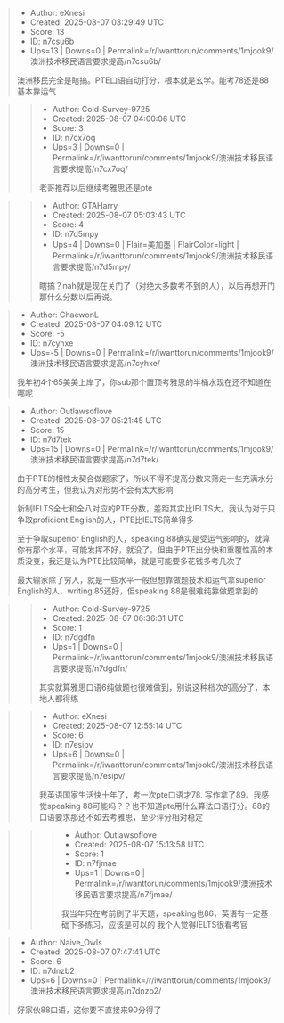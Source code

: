 > - Author: eXnesi
> - Created: 2025-08-07 03:29:49 UTC
> - Score: 13
> - ID: n7csu6b
> - Ups=13 | Downs=0 | Permalink=/r/iwanttorun/comments/1mjook9/澳洲技术移民语言要求提高/n7csu6b/
>
> 澳洲移民完全是瞎搞。PTE口语自动打分，根本就是玄学。能考78还是88基本靠运气

>> - Author: Cold-Survey-9725
>> - Created: 2025-08-07 04:00:06 UTC
>> - Score: 3
>> - ID: n7cx7oq
>> - Ups=3 | Downs=0 | Permalink=/r/iwanttorun/comments/1mjook9/澳洲技术移民语言要求提高/n7cx7oq/
>>
>> 老哥推荐以后继续考雅思还是pte

>> - Author: GTAHarry
>> - Created: 2025-08-07 05:03:43 UTC
>> - Score: 4
>> - ID: n7d5mpy
>> - Ups=4 | Downs=0 | Flair=美加墨 | FlairColor=light | Permalink=/r/iwanttorun/comments/1mjook9/澳洲技术移民语言要求提高/n7d5mpy/
>>
>> 瞎搞？nah就是现在关门了（对绝大多数考不到的人），以后再想开门那什么分数以后再说。

> - Author: ChaewonL
> - Created: 2025-08-07 04:09:12 UTC
> - Score: -5
> - ID: n7cyhxe
> - Ups=-5 | Downs=0 | Permalink=/r/iwanttorun/comments/1mjook9/澳洲技术移民语言要求提高/n7cyhxe/
>
> 我年初4个65美美上岸了，你sub那个置顶考雅思的半桶水现在还不知道在哪呢

> - Author: Outlawsoflove
> - Created: 2025-08-07 05:21:45 UTC
> - Score: 15
> - ID: n7d7tek
> - Ups=15 | Downs=0 | Permalink=/r/iwanttorun/comments/1mjook9/澳洲技术移民语言要求提高/n7d7tek/
>
> 由于PTE的相性太契合做题家了，所以不得不提高分数来筛走一些充满水分的高分考生，但我认为对形势不会有太大影响
> 
> 新制IELTS全七和全八对应的PTE分数，差距其实比IELTS大。我认为对于只争取proficient English的人，PTE比IELTS简单得多
> 
> 至于争取superior English的人，speaking 88确实是受运气影响的，就算你有那个水平，可能发挥不好，就没了。但由于PTE出分快和重覆性高的本质没变，我还是认为PTE比较简单，就是可能要多花钱多考几次了
> 
> 最大输家除了穷人，就是一些水平一般但想靠做题技术和运气拿superior English的人，writing 85还好，但speaking 88是很难纯靠做题拿到的

>> - Author: Cold-Survey-9725
>> - Created: 2025-08-07 06:36:31 UTC
>> - Score: 1
>> - ID: n7dgdfn
>> - Ups=1 | Downs=0 | Permalink=/r/iwanttorun/comments/1mjook9/澳洲技术移民语言要求提高/n7dgdfn/
>>
>> 其实就算雅思口语6纯做题也很难做到，别说这种档次的高分了，本地人都得练

>> - Author: eXnesi
>> - Created: 2025-08-07 12:55:14 UTC
>> - Score: 6
>> - ID: n7esipv
>> - Ups=6 | Downs=0 | Permalink=/r/iwanttorun/comments/1mjook9/澳洲技术移民语言要求提高/n7esipv/
>>
>> 我英语国家生活快十年了，考一次pte口语才78. 写作拿了89。我感觉speaking 88可能吗？？也不知道pte用什么算法口语打分。88的口语要求那还不如去考雅思，至少评分相对稳定

>>> - Author: Outlawsoflove
>>> - Created: 2025-08-07 15:13:58 UTC
>>> - Score: 1
>>> - ID: n7fjmae
>>> - Ups=1 | Downs=0 | Permalink=/r/iwanttorun/comments/1mjook9/澳洲技术移民语言要求提高/n7fjmae/
>>>
>>> 我当年只在考前刷了半天题，speaking也86，英语有一定基础下多练习，应该是可以的
>>> 我个人觉得IELTS很看考官

> - Author: Naive_Owls
> - Created: 2025-08-07 07:47:41 UTC
> - Score: 6
> - ID: n7dnzb2
> - Ups=6 | Downs=0 | Permalink=/r/iwanttorun/comments/1mjook9/澳洲技术移民语言要求提高/n7dnzb2/
>
> 好家伙88口语，这你要不直接来90分得了
